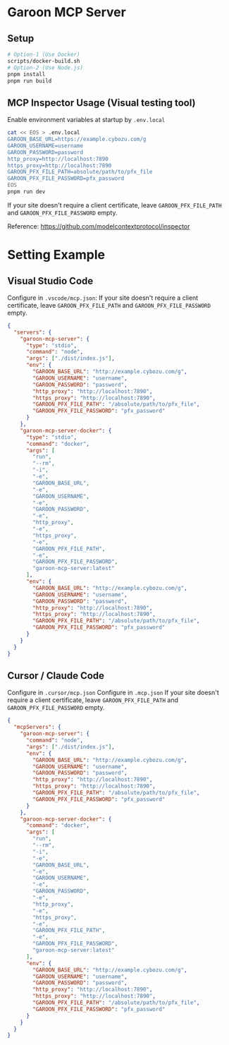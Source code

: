 # Garoon MCP Server

## Setup

```bash
# Option-1 (Use Docker)
scripts/docker-build.sh
# Option-2 (Use Node.js)
pnpm install
pnpm run build
```

## MCP Inspector Usage (Visual testing tool)

Enable environment variables at startup by `.env.local`

```bash
cat << EOS > .env.local
GAROON_BASE_URL=https://example.cybozu.com/g
GAROON_USERNAME=username
GAROON_PASSWORD=password
http_proxy=http://localhost:7890
https_proxy=http://localhost:7890
GAROON_PFX_FILE_PATH=absolute/path/to/pfx_file
GAROON_PFX_FILE_PASSWORD=pfx_password
EOS
pnpm run dev
```

If your site doesn't require a client certificate, leave `GAROON_PFX_FILE_PATH` and `GAROON_PFX_FILE_PASSWORD` empty.

Reference: https://github.com/modelcontextprotocol/inspector

# Setting Example

## Visual Studio Code

Configure in `.vscode/mcp.json`:
If your site doesn't require a client certificate, leave `GAROON_PFX_FILE_PATH` and `GAROON_PFX_FILE_PASSWORD` empty.

```json
{
  "servers": {
    "garoon-mcp-server": {
      "type": "stdio",
      "command": "node",
      "args": ["./dist/index.js"],
      "env": {
        "GAROON_BASE_URL": "http://example.cybozu.com/g",
        "GAROON_USERNAME": "username",
        "GAROON_PASSWORD": "password",
        "http_proxy": "http://localhost:7890",
        "https_proxy": "http://localhost:7890",
        "GAROON_PFX_FILE_PATH": "/absolute/path/to/pfx_file",
        "GAROON_PFX_FILE_PASSWORD": "pfx_password"
      }
    },
    "garoon-mcp-server-docker": {
      "type": "stdio",
      "command": "docker",
      "args": [
        "run",
        "--rm",
        "-i",
        "-e",
        "GAROON_BASE_URL",
        "-e",
        "GAROON_USERNAME",
        "-e",
        "GAROON_PASSWORD",
        "-e",
        "http_proxy",
        "-e",
        "https_proxy",
        "-e",
        "GAROON_PFX_FILE_PATH",
        "-e",
        "GAROON_PFX_FILE_PASSWORD",
        "garoon-mcp-server:latest"
      ],
      "env": {
        "GAROON_BASE_URL": "http://example.cybozu.com/g",
        "GAROON_USERNAME": "username",
        "GAROON_PASSWORD": "password",
        "http_proxy": "http://localhost:7890",
        "https_proxy": "http://localhost:7890",
        "GAROON_PFX_FILE_PATH": "/absolute/path/to/pfx_file",
        "GAROON_PFX_FILE_PASSWORD": "pfx_password"
      }
    }
  }
}
```

## Cursor / Claude Code

Configure in `.cursor/mcp.json`
Configure in `.mcp.json`
If your site doesn't require a client certificate, leave `GAROON_PFX_FILE_PATH` and `GAROON_PFX_FILE_PASSWORD` empty.

```json
{
  "mcpServers": {
    "garoon-mcp-server": {
      "command": "node",
      "args": ["./dist/index.js"],
      "env": {
        "GAROON_BASE_URL": "http://example.cybozu.com/g",
        "GAROON_USERNAME": "username",
        "GAROON_PASSWORD": "password",
        "http_proxy": "http://localhost:7890",
        "https_proxy": "http://localhost:7890",
        "GAROON_PFX_FILE_PATH": "/absolute/path/to/pfx_file",
        "GAROON_PFX_FILE_PASSWORD": "pfx_password"
      }
    },
    "garoon-mcp-server-docker": {
      "command": "docker",
      "args": [
        "run",
        "--rm",
        "-i",
        "-e",
        "GAROON_BASE_URL",
        "-e",
        "GAROON_USERNAME",
        "-e",
        "GAROON_PASSWORD",
        "-e",
        "http_proxy",
        "-e",
        "https_proxy",
        "-e",
        "GAROON_PFX_FILE_PATH",
        "-e",
        "GAROON_PFX_FILE_PASSWORD",
        "garoon-mcp-server:latest"
      ],
      "env": {
        "GAROON_BASE_URL": "http://example.cybozu.com/g",
        "GAROON_USERNAME": "username",
        "GAROON_PASSWORD": "password",
        "http_proxy": "http://localhost:7890",
        "https_proxy": "http://localhost:7890",
        "GAROON_PFX_FILE_PATH": "/absolute/path/to/pfx_file",
        "GAROON_PFX_FILE_PASSWORD": "pfx_password"
      }
    }
  }
}
```

